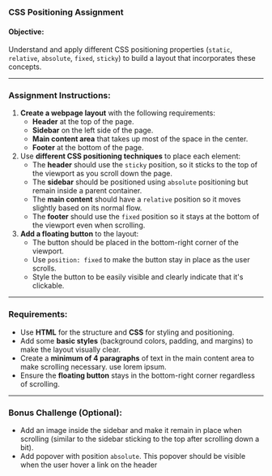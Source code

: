 ### **CSS Positioning Assignment**

#### **Objective:**

Understand and apply different CSS positioning properties (`static`, `relative`, `absolute`, `fixed`, `sticky`) to build a layout that incorporates these concepts.

---

### **Assignment Instructions:**

1. **Create a webpage layout** with the following requirements:  
   * **Header** at the top of the page.  
   * **Sidebar** on the left side of the page.  
   * **Main content area** that takes up most of the space in the center.  
   * **Footer** at the bottom of the page.  
2. Use **different CSS positioning techniques** to place each element:  
   * The **header** should use the `sticky` position, so it sticks to the top of the viewport as you scroll down the page.  
   * The **sidebar** should be positioned using `absolute` positioning but remain inside a parent container.  
   * The **main content** should have a `relative` position so it moves slightly based on its normal flow.  
   * The **footer** should use the `fixed` position so it stays at the bottom of the viewport even when scrolling.  
3. **Add a floating button** to the layout:  
   * The button should be placed in the bottom-right corner of the viewport.  
   * Use `position: fixed` to make the button stay in place as the user scrolls.  
   * Style the button to be easily visible and clearly indicate that it's clickable.

---

### **Requirements:**

* Use **HTML** for the structure and **CSS** for styling and positioning.  
* Add some **basic styles** (background colors, padding, and margins) to make the layout visually clear.  
* Create a **minimum of 4 paragraphs** of text in the main content area to make scrolling necessary. use lorem ipsum.  
* Ensure the **floating button** stays in the bottom-right corner regardless of scrolling.

---

### **Bonus Challenge (Optional):**

* Add an image inside the sidebar and make it remain in place when scrolling (similar to the sidebar sticking to the top after scrolling down a bit).  
* Add popover with position `absolute`. This popover  should be visible when the user hover a link on the header


